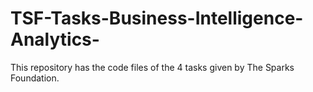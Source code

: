 # TSF-Tasks-Business-Intelligence-Analytics-
This repository has the code files of the 4 tasks given by The Sparks Foundation.
